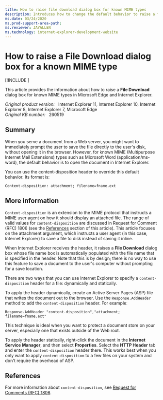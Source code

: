 ```yaml
---
title: How to raise file download dialog box for known MIME types
description: Introduces how to change the default behavior to raise a file download dialog box for known MIME types to save a file in Microsoft Edge and Internet Explorer.
ms.date: 03/24/2020
ms.prod-support-area-path: 
ms.reviewer: JAYALLEN
ms.technology: internet-explorer-development-website
---
```

# How to raise a File Download dialog box for a known MIME type

[!INCLUDE [](../includes/browsers-important.md)]

This article provides the information about how to raise a **File Download** dialog box for known MIME types in Microsoft Edge and Internet Explorer.

_Original product version:_ &nbsp; Internet Explorer 11, Internet Explorer 10, Internet Explorer 8, Internet Explorer 7, Microsoft Edge  
_Original KB number:_ &nbsp; 260519

## Summary

When you serve a document from a Web server, you might want to immediately prompt the user to save the file directly to the user's disk, without opening it in the browser. However, for known MIME (Multipurpose Internet Mail Extensions) types such as Microsoft Word (application/ms-word), the default behavior is to open the document in Internet Explorer.

You can use the content-disposition header to override this default behavior. Its format is:

```console
Content-disposition: attachment; filename=fname.ext
```

## More information

`Content-disposition` is an extension to the MIME protocol that instructs a MIME user agent on how it should display an attached file. The range of valid values for `content-disposition` are discussed in Request for Comment (RFC) 1806 (see the [References](#references) section of this article). This article focuses on the attachment argument, which instructs a user agent (in this case, Internet Explorer) to save a file to disk instead of saving it inline.

When Internet Explorer receives the header, it raises a **File Download** dialog box whose file name box is automatically populated with the file name that is specified in the header. Note that this is by design; there is no way to use this feature to save a document to the user's computer without prompting for a save location.

There are two ways that you can use Internet Explorer to specify a `content-disposition` header for a file: dynamically and statically.

To apply the header dynamically, create an Active Server Pages (ASP) file that writes the document out to the browser. Use the `Response.AddHeader` method to add the `content-disposition` header. For example:

```console
Response.AddHeader "content-disposition","attachment; filename=fname.ext"
```

This technique is ideal when you want to protect a document store on your server, especially one that exists outside of the Web root.

To apply the header statically, right-click the document in the **Internet Service Manager**, and then select **Properties**. Select the **HTTP Header** tab and enter the `content-disposition` header there. This works best when you only want to apply `content-disposition` to a few files on your system and don't require the overhead of ASP.

## References

For more information about `content-disposition`, see [Request for Comments (RFC) 1806](https://www.ietf.org/rfc/rfc1806.txt).
